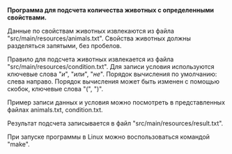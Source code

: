 <strong>Программа для подсчета количества животных с определенными свойствами.</strong>

Данные по свойствам животных извлекаются из файла "src/main/resources/animals.txt". Свойства животных должны разделяться запятыми, без пробелов.

Правило для подсчета животных извлекается из файла "src/main/resources/condition.txt". Для записи условия используются ключевые слова "_и_", "_или_", "_не_". Порядок вычисления по умолчанию: слева направо. Порядок вычисления может быть изменен с помощью скобок, ключевые слова "(", ")".

Пример записи данных и условия можно посмотреть в представленных файлах animals.txt, condition.txt.

Результат подсчета записывается в файл "src/main/resources/result.txt".

При запуске программы в Linux можно воспользоваться командой "make".
